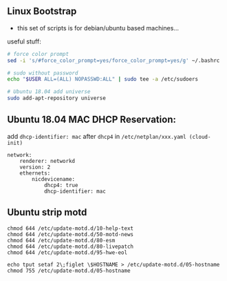 ## Linux Bootstrap 

* this set of scripts is for debian/ubuntu based machines...

useful stuff:
```bash
# force color prompt
sed -i 's/#force_color_prompt=yes/force_color_prompt=yes/g' ~/.bashrc

# sudo without password
echo "$USER ALL=(ALL) NOPASSWD:ALL" | sudo tee -a /etc/sudoers

# Ubuntu 18.04 add universe
sudo add-apt-repository universe
```


## Ubuntu 18.04 MAC DHCP Reservation:

add `dhcp-identifier: mac` after `dhcp4` in `/etc/netplan/xxx.yaml (cloud-init)`
```
network:
    renderer: networkd
    version: 2
    ethernets:
        nicdevicename:
            dhcp4: true
            dhcp-identifier: mac
```

## Ubuntu strip motd

```
chmod 644 /etc/update-motd.d/10-help-text
chmod 644 /etc/update-motd.d/50-motd-news
chmod 644 /etc/update-motd.d/80-esm
chmod 644 /etc/update-motd.d/80-livepatch
chmod 644 /etc/update-motd.d/95-hwe-eol

echo tput setaf 2\;figlet \$HOSTNAME > /etc/update-motd.d/05-hostname
chmod 755 /etc/update-motd.d/05-hostname
``` 
